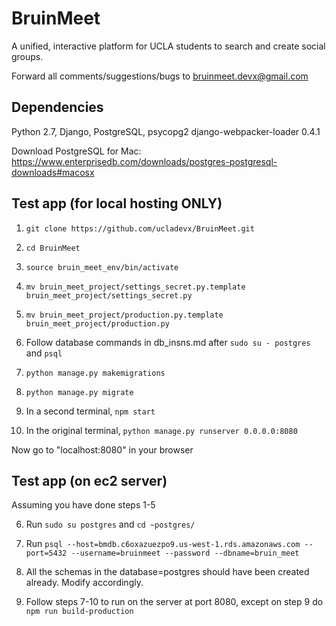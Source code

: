 # BruinMeet
A unified, interactive platform for UCLA students to search and create social groups.

Forward all comments/suggestions/bugs to bruinmeet.devx@gmail.com

## Dependencies
Python 2.7, Django, PostgreSQL, psycopg2 django-webpacker-loader 0.4.1

Download PostgreSQL for Mac: https://www.enterprisedb.com/downloads/postgres-postgresql-downloads#macosx

## Test app (for local hosting ONLY)
1. `git clone https://github.com/ucladevx/BruinMeet.git`

2. `cd BruinMeet`

3. `source bruin_meet_env/bin/activate`

4. `mv bruin_meet_project/settings_secret.py.template bruin_meet_project/settings_secret.py`

5. `mv bruin_meet_project/production.py.template bruin_meet_project/production.py`
       
6. Follow database commands in db_insns.md after `sudo su - postgres` and `psql`

7. `python manage.py makemigrations`

8. `python manage.py migrate`

9. In a second terminal, `npm start`

10. In the original terminal, `python manage.py runserver 0.0.0.0:8080`

Now go to "localhost:8080" in your browser


## Test app (on ec2 server)
Assuming you have done steps 1-5

6. Run `sudo su postgres` and `cd ~postgres/`

7. Run `psql --host=bmdb.c6oxazuezpo9.us-west-1.rds.amazonaws.com --port=5432 --username=bruinmeet --password --dbname=bruin_meet`

8. All the schemas in the database=postgres should have been created already. Modify accordingly.

9. Follow steps 7-10 to run on the server at port 8080, except on step 9 do `npm run build-production`
